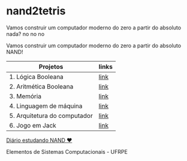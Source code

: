 # nand2tetris

Vamos construir um computador moderno do zero a partir do absoluto nada? no no no

Vamos construir um computador moderno do zero a partir do absoluto NAND!

| Projetos | links |
|-------|---------|
| 1. Lógica Booleana | [link](./projects/01/) |
| 2. Aritmética Booleana | [link](./projects/02/) |
| 3. Memória | [link](./projects/03/) |
| 4. Linguagem de máquina | [link](./projects/04/) |
| 5. Arquitetura do computador | [link](./projects/05/) |
| 6. Jogo em Jack | [link](./projects/11/Clickergame) |


[Diário estudando NAND ❤️](./files/diário.md)

Elementos de Sistemas Computacionais - UFRPE
